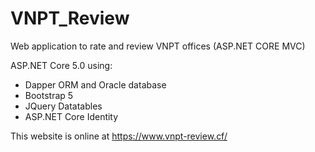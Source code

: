 # VNPT_Review
Web application to rate and review VNPT offices (ASP.NET CORE MVC)

ASP.NET Core 5.0 using:
+ Dapper ORM and Oracle database
+ Bootstrap 5
+ JQuery Datatables
+ ASP.NET Core Identity

This website is online at https://www.vnpt-review.cf/
